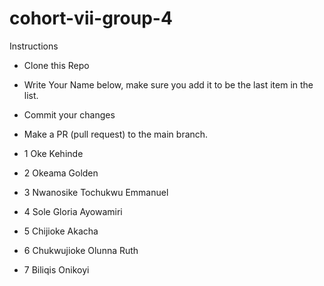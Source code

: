 # cohort-vii-group-4

Instructions

- Clone this Repo
- Write Your Name below, make sure you add it to be the last item in the list.
- Commit your changes
- Make a PR (pull request) to the main branch.

- 1 Oke Kehinde
- 2 Okeama Golden
- 3 Nwanosike Tochukwu Emmanuel
- 4 Sole Gloria Ayowamiri
- 5 Chijioke Akacha
- 6 Chukwujioke Olunna Ruth
- 7 Biliqis Onikoyi
